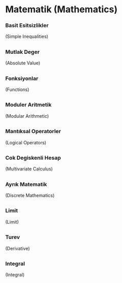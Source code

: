 # Matematik (Mathematics)


### Basit Esitsizlikler 
(Simple Inequalities)
##


### Mutlak Deger
(Absolute Value)
##

### Fonksiyonlar
(Functions)
##

### Moduler Aritmetik
(Modular Arithmetic)
##

### Mantıksal Operatorler
(Logical Operators)
##
### Cok Degiskenli Hesap 
(Multivariate Calculus)
##
### Ayrık Matematik
(Discrete Mathematics)
##
### Limit
(Limit)
##
### Turev
(Derivative)
##
### Integral
(Integral)
##




 
 

